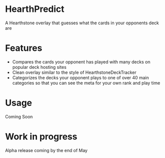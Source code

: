 # HearthPredict
A Hearthstone overlay that guesses what the cards in your opponents deck are

# Features
* Compares the cards your opponent has played with many decks on popular deck hosting sites
* Clean overlay similar to the style of HearthstoneDeckTracker
* Categorizes the decks your opponent plays to one of over 40 main categories so that you can see the meta for your own rank and play time

# Usage
Coming Soon

# Work in progress
Alpha release coming by the end of May





